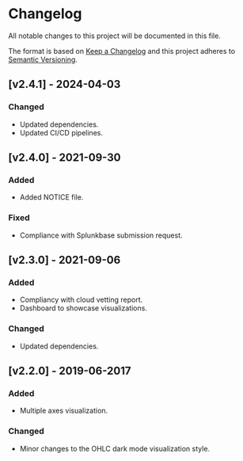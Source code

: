 # Changelog
All notable changes to this project will be documented in this file.

The format is based on [Keep a Changelog](http://keepachangelog.com/) and this project adheres to [Semantic Versioning](http://semver.org/).



## [v2.4.1] - 2024-04-03

### Changed

- Updated dependencies.
- Updated CI/CD pipelines.

## [v2.4.0] - 2021-09-30

### Added

- Added NOTICE file.

### Fixed

- Compliance with Splunkbase submission request.

## [v2.3.0] - 2021-09-06

### Added

- Compliancy with cloud vetting report.
- Dashboard to showcase visualizations.

### Changed

- Updated dependencies.

## [v2.2.0] - 2019-06-2017

### Added

- Multiple axes visualization.

### Changed

- Minor changes to the OHLC dark mode visualization style.
